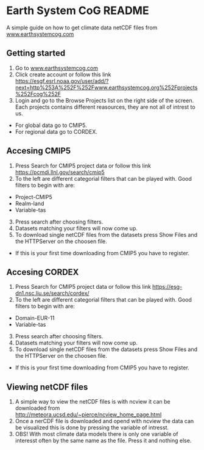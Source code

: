 # Earth System CoG README
A simple guide on how to get climate data netCDF files from www.earthsystemcog.com

## Getting started
1. Go to www.earthsystemcog.com
2. Click create account or follow this link https://esgf.esrl.noaa.gov/user/add/?next=http%253A%252F%252Fwww.earthsystemcog.org%252Fprojects%252Fcog%252F
3. Login and go to the Browse Projects list on the right side of the screen. Each projects contains different reasources, they are not all of intrest to us.
  * For global data go to CMIP5.
  * For regional data go to CORDEX.

## Accesing CMIP5
1. Press Search for CMIP5 project data or follow this link https://pcmdi.llnl.gov/search/cmip5
2. To the left are different categorial filters that can be played with. Good filters to begin with are:
 * Project-CMIP5
 * Realm-land
 * Variable-tas
3. Press search after choosing filters. 
4. Datasets matching your filters will now come up.
5. To download single netCDF files from the datasets press Show Files and the HTTPServer on the choosen file. 
 * If this is your first time downloading from CMIP5 you have to register.

## Accesing CORDEX
1. Press Search for CMIP5 project data or follow this link https://esg-dn1.nsc.liu.se/search/cordex/
2. To the left are different categorial filters that can be played with. Good filters to begin with are:
 * Domain-EUR-11
 * Variable-tas
3. Press search after choosing filters. 
4. Datasets matching your filters will now come up.
5. To download single netCDF files from the datasets press Show Files and the HTTPServer on the choosen file. 
 * If this is your first time downloading from CMIP5 you have to register.

## Viewing netCDF files
1. A simple way to view the netCDF files is with ncview it can be downloaded from http://meteora.ucsd.edu/~pierce/ncview_home_page.html
2. Once a nerCDF file is downloaded and opend with ncview the data can be visualized this is done by pressing the variable of intresst.
3. OBS! With most climate data models there is only one variable of interesst often by the same name as the file. Press it and nothing else.
